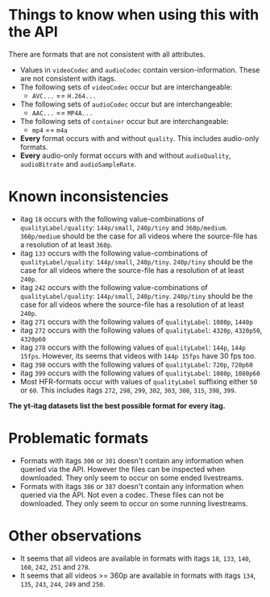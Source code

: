 # Things to know when using this with the API

There are formats that are not consistent with all attributes.

- Values in `videoCodec` and `audioCodec` contain version-information. These are not consistent with itags.
- The following sets of `videoCodec` occur but are interchangeable:
  - `AVC...` == `H.264...`
- The following sets of `audioCodec` occur but are interchangeable:
  - `AAC...` == `MP4A...`
- The following sets of `container` occur but are interchangeable:
  - `mp4` == `m4a`
- **Every** format occurs with and without `quality`. This includes audio-only formats.
- **Every** audio-only format occurs with and without `audioQuality`, `audioBitrate` and `audioSampleRate`.

# Known inconsistencies

- itag `18` occurs with the following value-combinations of `qualityLabel/quality`: `144p/small`, `240p/tiny` and `360p/medium`. `360p/medium` should be the case for all videos where the source-file has a resolution of at least `360p`.
- itag `133` occurs with the following value-combinations of `qualityLabel/quality`: `144p/small`, `240p/tiny`. `240p/tiny` should be the case for all videos where the source-file has a resolution  of at least `240p`.
- itag `242` occurs with the following value-combinations of `qualityLabel/quality`: `144p/small`, `240p/tiny`. `240p/tiny` should be the case for all videos where the source-file has a resolution  of at least `240p`.
- itag `271` occurs with the following values of `qualityLabel`: `1080p`, `1440p`
- itag `272` occurs with the following values of `qualityLabel`: `4320p`, `4320p50`, `4320p60`
- itag `278` occurs with the following values of `qualityLabel`: `144p`, `144p 15fps`. However, its seems that videos with `144p 15fps` have 30 fps too.
- itag `398` occurs with the following values of `qualityLabel`: `720p`, `720p60`
- itag `399` occurs with the following values of `qualityLabel`: `1080p`, `1080p60`
- Most HFR-formats occur with values of `qualityLabel` suffixing either `50` or `60`. This includes itags `272`, `298`, `299`, `302`, `303`, `308`, `315`, `398`, `399`.

**The yt-itag datasets list the best possible format for every itag.**

# Problematic formats

- Formats with itags `300` or `301` doesn't contain any information when queried via the API. However the files can be inspected when downloaded. They only seem to occur on some ended livestreams.
- Formats with itags `386` or `387` doesn't contain any information when queried via the API. Not even a codec. These files can not be downloaded. They only seem to occur on some running livestreams.

# Other observations

- It seems that all videos are available in formats with itags `18`, `133`, `140`, `160`, `242`, `251` and `278`.
- It seems that all videos >= 360p are available in formats with itags `134`, `135`, `243`, `244`, `249` and `250`.

